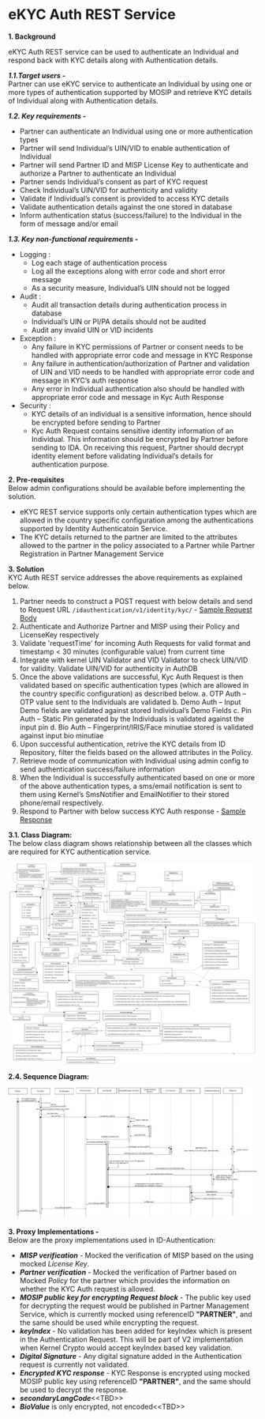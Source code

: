 # eKYC Auth REST Service


**1. Background**

eKYC Auth REST service can be used to authenticate an Individual and respond back with KYC details along with Authentication details. 

 ***1.1.Target users -***  
Partner can use eKYC service to authenticate an Individual by using one or more types of authentication supported by MOSIP and retrieve KYC details of Individual along with Authentication details.

 ***1.2. Key requirements -***   
-	Partner can authenticate an Individual using one or more authentication types
-	Partner will send Individual’s UIN/VID to enable authentication of Individual
-	Partner will send Partner ID and MISP License Key to authenticate and authorize a Partner to authenticate an Individual
-	Partner sends Individual’s consent as part of KYC request
-	Check Individual’s UIN/VID for authenticity and validity
-	Validate if Individual’s consent is provided to access KYC details
-	Validate authentication details against the one stored in database
-	Inform authentication status (success/failure) to the Individual in the form of message and/or email

 ***1.3. Key non-functional requirements -***   
-	Logging :
	-	Log each stage of authentication process
	-	Log all the exceptions along with error code and short error message
	-	As a security measure, Individual’s UIN should not be logged
-	Audit :
	-	Audit all transaction details during authentication process in database
	-	Individual’s UIN or PI/PA details should not be audited
	-	Audit any invalid UIN or VID incidents
-	Exception :
	-	Any failure in KYC permissions of Partner or consent needs to be handled with appropriate error code and message in KYC Response
	-	Any failure in authentication/authorization of Partner and validation of UIN and VID needs to be handled with appropriate error code and message in KYC’s auth response
	-	Any error in Individual authentication also should be handled with appropriate error code and message in Kyc Auth Response 
-	Security :
	- 	KYC details of an individual is a sensitive information, hence should be encrypted before sending to Partner
	-	Kyc Auth Request contains sensitive identity information of an Individual. This information should be encrypted by Partner before sending to IDA. On receiving this request, Partner should decrypt identity element before validating Individual’s details for authentication purpose. 


**2. Pre-requisites**   
Below admin configurations should be available before implementing the solution.
-	eKYC REST service supports only certain authentication types which are allowed in the country specific configuration among the authentications supported by Identity Authenticatoin Service.
-	The KYC details returned to the partner are limited to the attributes allowed to the partner in the policy associated to a Partner while Partner Registration in Partner Management Service

**3. Solution**   
KYC Auth REST service addresses the above requirements as explained below.

1.	Partner needs to construct a POST request with below details and send to Request URL `/idauthentication/v1/identity/kyc/` - [Sample Request Body](https://github.com/mosip/mosip/wiki/ID-Authentication-APIs#post-idauthenticationv1identitykyc)
2.	Authenticate and Authorize Partner and MISP using their Policy and LicenseKey respectively
3.	Validate 'requestTime' for incoming Auth Requests for valid format and timestamp < 30 minutes (configurable value) from current time
4. Integrate with kernel UIN Validator and VID Validator to check UIN/VID for validity. Validate UIN/VID for authenticity in AuthDB
5. Once the above validations are successful, Kyc Auth Request is then validated based on specific authentication types (which are allowed in the country specific configuration) as described below.
	a.	OTP Auth – OTP value sent to the Individuals are validated
	b.	Demo Auth – Input Demo fields are validated against stored Individual’s Demo Fields
	c.	Pin Auth – Static Pin generated by the Individuals is validated against the input pin
	d.	Bio Auth – Fingerprint/IRIS/Face minutiae stored is validated against input bio minutiae
7. 	Upon successful authentication, retrive the KYC details from ID Repository, filter the fields based on the allowed attributes in the Policy.
8.	Retrieve mode of communication with Individual using admin config to send authentication success/failure information
9.	When the Individual is successfully authenticated based on one or more of the above authentication types, a sms/email notification is sent to them using Kernel’s SmsNotifier and EmailNotifier to their stored phone/email respectively.
10.	Respond to Partner with below success KYC Auth response - [Sample Response](https://github.com/mosip/mosip/wiki/ID-Authentication-APIs#success-response-1)

**3.1. Class Diagram:**   
The below class diagram shows relationship between all the classes which are required for KYC authentication service.

![Kyc Auth Class Diagram](_images/eKYC_Auth_Class_Diagram.PNG)

**2.4. Sequence Diagram:**   

![Kyc Auth Sequence Diagram](_images/eKYC_Auth_Seq_Diagram.PNG)

**3. Proxy Implementations -**   
Below are the proxy implementations used in ID-Authentication:
- ***MISP verification*** - Mocked the verification of MISP based on the using mocked *License Key*.
- ***Partner verification*** - Mocked the verification of Partner based on Mocked *Policy* for the partner which provides the information on whether the KYC Auth request is allowed.
- ***MOSIP public key for encrypting Request block*** - The public key used for decrypting the request would be published in Partner Management Service, which is currently mocked using referenceID **"PARTNER"**, and the same should be used while encrypting the request.
- ***keyIndex*** - No validation has been added for keyIndex which is present in the Authentication Request. This will be part of V2 implementation when Kernel Crypto would accept keyIndex based key validation.
- ***Digital Signature*** - Any digital signature added in the Authentication request is currently not validated.
- ***Encrypted KYC response*** - KYC Response is encrypted using mocked MOSIP public key using referenceID **"PARTNER"**, and the same should be used to decrypt the response.
- ***secondaryLangCode***&lt;&lt;TBD&gt;&gt;
- ***BioValue*** is only encrypted, not encoded&lt;&lt;TBD&gt;&gt;
